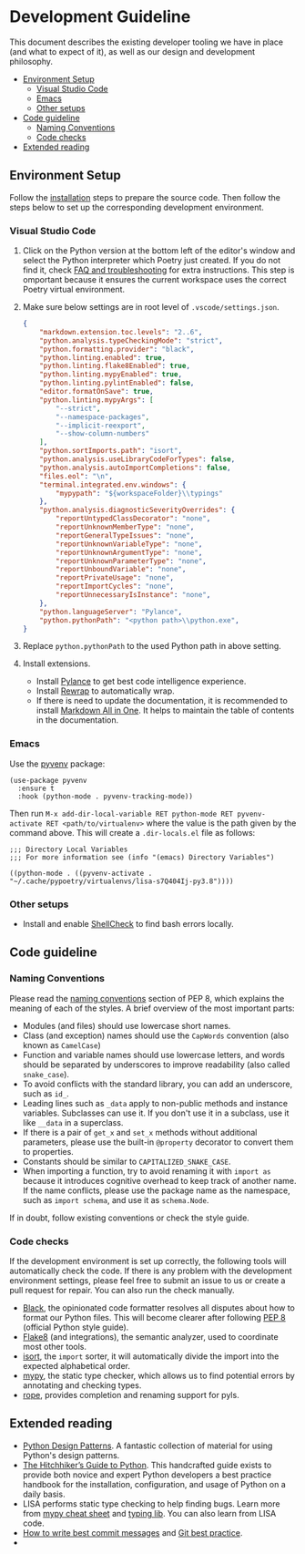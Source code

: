 # Development Guideline

This document describes the existing developer tooling we have in place (and what to
expect of it), as well as our design and development philosophy.

- [Environment Setup](#environment-setup)
  - [Visual Studio Code](#visual-studio-code)
  - [Emacs](#emacs)
  - [Other setups](#other-setups)
- [Code guideline](#code-guideline)
  - [Naming Conventions](#naming-conventions)
  - [Code checks](#code-checks)
- [Extended reading](#extended-reading)

## Environment Setup

Follow the [installation](install.md) steps to prepare the source code. Then follow
the steps below to set up the corresponding development environment.

### Visual Studio Code

1. Click on the Python version at the bottom left of the editor's
window and select the Python interpreter which Poetry just created.
If you do not find it, check
[FAQ and troubleshooting](troubleshooting.md) for extra instructions.
This step is omportant because it ensures the current workspace uses
the correct Poetry virtual environment.

1. Make sure below settings are in root level of `.vscode/settings.json`.

    ```json
    {
        "markdown.extension.toc.levels": "2..6",
        "python.analysis.typeCheckingMode": "strict",
        "python.formatting.provider": "black",
        "python.linting.enabled": true,
        "python.linting.flake8Enabled": true,
        "python.linting.mypyEnabled": true,
        "python.linting.pylintEnabled": false,
        "editor.formatOnSave": true,
        "python.linting.mypyArgs": [
            "--strict",
            "--namespace-packages",
            "--implicit-reexport",
            "--show-column-numbers"
        ],
        "python.sortImports.path": "isort",
        "python.analysis.useLibraryCodeForTypes": false,
        "python.analysis.autoImportCompletions": false,
        "files.eol": "\n",
        "terminal.integrated.env.windows": {
            "mypypath": "${workspaceFolder}\\typings"
        },
        "python.analysis.diagnosticSeverityOverrides": {
            "reportUntypedClassDecorator": "none",
            "reportUnknownMemberType": "none",
            "reportGeneralTypeIssues": "none",
            "reportUnknownVariableType": "none",
            "reportUnknownArgumentType": "none",
            "reportUnknownParameterType": "none",
            "reportUnboundVariable": "none",
            "reportPrivateUsage": "none",
            "reportImportCycles": "none",
            "reportUnnecessaryIsInstance": "none",
        },
        "python.languageServer": "Pylance",
        "python.pythonPath": "<python path>\\python.exe",
    }
    ```

1. Replace `python.pythonPath` to the used Python path in above setting.

1. Install extensions.

   - Install
     [Pylance](https://marketplace.visualstudio.com/items?itemName=ms-python.vscode-pylance)
     to get best code intelligence experience.
   - Install [Rewrap](https://marketplace.visualstudio.com/items?itemName=stkb.rewrap)
     to automatically wrap.
   - If there is need to update the documentation, it is recommended to install
     [Markdown All in
     One](https://marketplace.visualstudio.com/items?itemName=yzhang.markdown-all-in-one).
     It helps to maintain the table of contents in the documentation.

### Emacs

Use the [pyvenv](https://github.com/jorgenschaefer/pyvenv) package:

```emacs-lisp
(use-package pyvenv
  :ensure t
  :hook (python-mode . pyvenv-tracking-mode))
```

Then run `M-x add-dir-local-variable RET python-mode RET pyvenv-activate RET <path/to/virtualenv>` where the value is the path given by the command above. This will create a `.dir-locals.el` file as follows:

```emacs-lisp
;;; Directory Local Variables
;;; For more information see (info "(emacs) Directory Variables")

((python-mode . ((pyvenv-activate . "~/.cache/pypoetry/virtualenvs/lisa-s7Q404Ij-py3.8"))))
```

### Other setups

- Install and enable [ShellCheck](https://github.com/koalaman/shellcheck) to find bash errors locally.

## Code guideline

### Naming Conventions

Please read the [naming conventions](https://www.python.org/dev/peps/pep-0008/#naming-conventions) section of PEP 8, which explains the meaning of each of the styles. A brief overview of the most important parts:

- Modules (and files) should use lowercase short names.
- Class (and exception) names should use the `CapWords` convention (also known as `CamelCase`)
- Function and variable names should use lowercase letters, and words should be separated by underscores to improve readability (also called `snake_case`).
- To avoid conflicts with the standard library, you can add an underscore, such as `id_`.
- Leading lines such as `_data` apply to non-public methods and instance variables. Subclasses can use it. If you don't use it in a subclass, use it like `__data` in a superclass.
- If there is a pair of `get_x` and `set_x` methods without additional parameters, please use the built-in `@property` decorator to convert them to properties.
- Constants should be similar to `CAPITALIZED_SNAKE_CASE`.
- When importing a function, try to avoid renaming it with `import as` because it introduces cognitive overhead to keep track of another name. If the name conflicts, please use the package name as the namespace, such as `import schema`, and use it as `schema.Node`.

If in doubt, follow existing conventions or check the style guide.

### Code checks

If the development environment is set up correctly, the following tools will automatically check the code. If there is any problem with the development environment settings, please feel free to submit an issue to us or create a pull request for repair. You can also run the check manually.

- [Black](https://github.com/psf/black), the opinionated code formatter resolves all disputes about how to format our Python files. This will become clearer after following [PEP 8](https://www.python.org/dev/peps/pep-0008/) (official Python style guide).
- [Flake8](https://flake8.pycqa.org/en/latest/) (and integrations), the semantic analyzer, used to coordinate most other tools.
- [isort](https://timothycrosley.github.io/isort/), the `import` sorter, it will automatically divide the import into the expected alphabetical order.
- [mypy](http://mypy-lang.org/), the static type checker, which allows us to find potential errors by annotating and checking types.
- [rope](https://github.com/python-rope/rope), provides completion and renaming support for pyls.

## Extended reading

- [Python Design Patterns](https://python-patterns.guide/). A fantastic collection of material for using Python's design patterns.
- [The Hitchhiker’s Guide to Python](https://docs.python-guide.org/). This handcrafted guide exists to provide both novice and expert Python developers a best practice handbook for the installation, configuration, and usage of Python on a daily basis.
- LISA performs static type checking to help finding bugs. Learn more from [mypy cheat sheet](https://mypy.readthedocs.io/en/latest/cheat_sheet_py3.html) and [typing lib](https://docs.python.org/3/library/typing.html). You can also learn from LISA code.
- [How to write best commit messages](https://tbaggery.com/2008/04/19/a-note-about-git-commit-messages.html) and [Git best practice](http://sethrobertson.github.io/GitBestPractices/#sausage).
- 